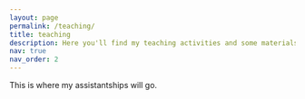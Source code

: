```yaml
---
layout: page
permalink: /teaching/
title: teaching
description: Here you'll find my teaching activities and some materials related to them.
nav: true
nav_order: 2
---
```


This is where my assistantships will go.